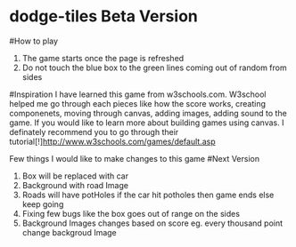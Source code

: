 # dodge-tiles Beta Version
#How to play
1. The game starts once the page is refreshed
2. Do not touch the blue box to the green lines coming out of random from sides

#Inspiration
I have learned this game from w3schools.com. W3school helped me go through each pieces like how the score works, creating componenets, moving through canvas, adding images, adding sound to the game. If you would like to learn more about building games using canvas. I definately recommend you to go through their tutorial[!]http://www.w3schools.com/games/default.asp 

Few things I would like to make changes to this game
#Next Version
1. Box will be replaced with car
2. Background with road Image 
3. Roads will have potHoles if the car hit potholes then game ends else keep going
4. Fixing few bugs like the box goes out of range on the sides 
5. Background Images changes based on score eg. every thousand point change backgroud Image
